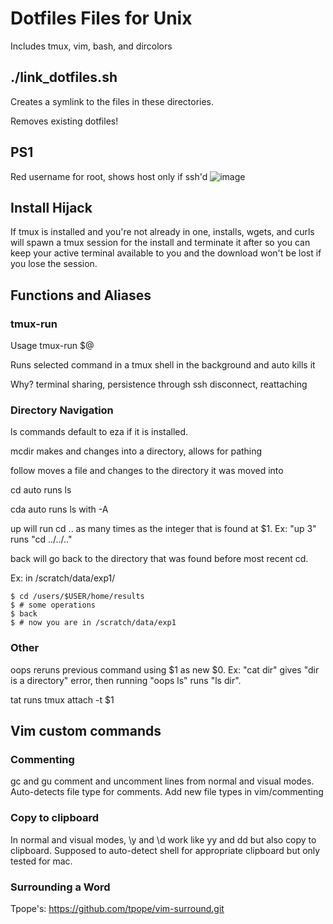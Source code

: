 # Dotfiles Files for Unix
Includes tmux, vim, bash, and dircolors

## ./link\_dotfiles.sh
Creates a symlink to the files in these directories.

Removes existing dotfiles!

## PS1
Red username for root, shows host only if ssh'd
![image](https://github.com/user-attachments/assets/1c3df369-b1f0-4544-b4b7-f85794d015fd)

## Install Hijack
If tmux is installed and you're not already in one, installs, wgets, and curls will spawn a tmux session for the install and terminate it after so you can keep your active terminal available to you and the download won't be lost if you lose the session.

## Functions and Aliases
### tmux-run
Usage tmux-run $@

Runs selected command in a tmux shell in the background and auto kills it

Why? terminal sharing, persistence through ssh disconnect, reattaching

### Directory Navigation 
ls commands default to eza if it is installed.

mcdir makes and changes into a directory, allows for pathing

follow moves a file and changes to the directory it was moved into

cd auto runs ls

cda auto runs ls with -A

up will run cd .. as many times as the integer that is found at $1. Ex: "up 3" runs "cd ../../.."

back will go back to the directory that was found before most recent cd.

Ex: in /scratch/data/exp1/
```
$ cd /users/$USER/home/results
$ # some operations
$ back
$ # now you are in /scratch/data/exp1
```
### Other
oops reruns previous command using $1 as new $0. Ex: "cat dir" gives "dir is a directory" error, then running "oops ls" runs "ls dir".

tat runs tmux attach -t $1  

## Vim custom commands
### Commenting
gc and gu comment and uncomment lines from normal and visual modes. Auto-detects file type for comments.
Add new file types in vim/commenting

### Copy to clipboard
In normal and visual modes, \y and \d work like yy and dd but also copy to clipboard. Supposed to auto-detect shell for appropriate clipboard but only tested for mac.

### Surrounding a Word
Tpope's:
https://github.com/tpope/vim-surround.git
